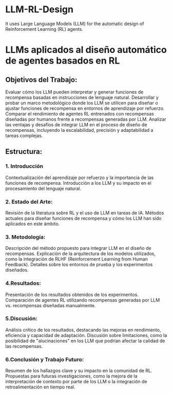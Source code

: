 # LLM-RL-Design
It uses Large Language Models (LLM) for the automatic design of Reinforcement Learning (RL) agents.

# LLMs aplicados al diseño automático de agentes basados en RL
## Objetivos del Trabajo:

Evaluar cómo los LLM pueden interpretar y generar funciones de recompensa basadas en instrucciones de lenguaje natural.
Desarrollar y probar un marco metodológico donde los LLM se utilicen para diseñar o ajustar funciones de recompensa en entornos de aprendizaje por refuerzo.
Comparar el rendimiento de agentes RL entrenados con recompensas diseñadas por humanos frente a recompensas generadas por LLM.
Analizar las ventajas y desafíos de integrar LLM en el proceso de diseño de recompensas, incluyendo la escalabilidad, precisión y adaptabilidad a tareas complejas.

## Estructura:

### 1. Introducción

Contextualización del aprendizaje por refuerzo y la importancia de las funciones de recompensa.
Introducción a los LLM y su impacto en el procesamiento del lenguaje natural.

### 2. Estado del Arte:

Revisión de la literatura sobre RL y el uso de LLM en tareas de IA.
Métodos actuales para diseñar funciones de recompensa y cómo los LLM han sido aplicados en este ámbito.

### 3. Metodología:

Descripción del método propuesto para integrar LLM en el diseño de recompensas.
Explicación de la arquitectura de los modelos utilizados, como la integración de RLHF (Reinforcement Learning from Human Feedback).
Detalles sobre los entornos de prueba y los experimentos diseñados.

### 4.Resultados:

Presentación de los resultados obtenidos de los experimentos.
Comparación de agentes RL utilizando recompensas generadas por LLM vs. recompensas diseñadas manualmente.

### 5.Discusión:

Análisis crítico de los resultados, destacando las mejoras en rendimiento, eficiencia y capacidad de adaptación.
Discusión sobre limitaciones, como la posibilidad de "alucinaciones" en los LLM que podrían afectar la calidad de las recompensas.

### 6.Conclusión y Trabajo Futuro:

Resumen de los hallazgos clave y su impacto en la comunidad de RL.
Propuestas para futuras investigaciones, como la mejora de la interpretación de contexto por parte de los LLM o la integración de retroalimentación en tiempo real.